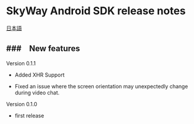 SkyWay Android SDK release notes
=============================

[日本語](./release-notes_ja.md)

###　New features
--------------------------

Version 0.1.1

* Added XHR Support

* Fixed an issue where the screen orientation may unexpectedly change during video chat.


Version 0.1.0

* first release

